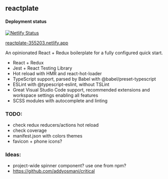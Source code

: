 ## reactplate

#### Deployment status

[![Netlify Status](https://api.netlify.com/api/v1/badges/f7de86a5-c5d7-43f8-b507-4cf6656eb752/deploy-status)](https://app.netlify.com/sites/reactplate-355203/deploys)

[reactplate-355203.netlify.app](https://reactplate-355203.netlify.app)

An opinionated React + Redux boilerplate for a fully configured quick start.

-   React + Redux
-   Jest + React Testing Library
-   Hot reload with HMR and react-hot-loader
-   TypeScript support, parsed by Babel with @babel/preset-typescript
-   ESLint with @typescript-eslint, without TSLint
-   Great Visual Studio Code support, recommended extensions and workspace settings enabling all features
-   SCSS modules with autocomplete and linting

### TODO:

-   check redux reducers/actions hot reload
-   check coverage
-   manifest.json with colors themes
-   favicon + phone icons?

### Ideas:

-   project-wide spinner component? use one from npm?
-   https://github.com/addyosmani/critical
